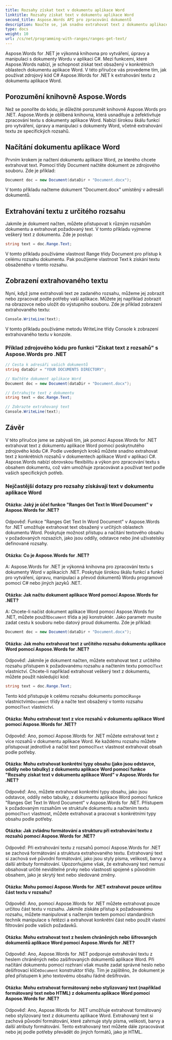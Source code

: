 ```yaml
---
title: Rozsahy získat text v dokumentu aplikace Word
linktitle: Rozsahy získat text v dokumentu aplikace Word
second_title: Aspose.Words API pro zpracování dokumentů
description: Naučte se, jak snadno extrahovat text z dokumentu aplikace Word pomocí Aspose.Words for .NET.
type: docs
weight: 10
url: /cs/net/programming-with-ranges/ranges-get-text/
---
```

Aspose.Words for .NET je výkonná knihovna pro vytváření, úpravy a manipulaci s dokumenty Wordu v aplikaci C#. Mezi funkcemi, které Aspose.Words nabízí, je schopnost získat text obsažený v konkrétních oblastech dokumentu aplikace Word. V této příručce vás provedeme tím, jak používat zdrojový kód C# Aspose.Words for .NET k extrahování textu z dokumentu aplikace Word.

## Porozumění knihovně Aspose.Words

Než se ponoříte do kódu, je důležité porozumět knihovně Aspose.Words pro .NET. Aspose.Words je oblíbená knihovna, která usnadňuje a zefektivňuje zpracování textu s dokumenty aplikace Word. Nabízí širokou škálu funkcí pro vytváření, úpravy a manipulaci s dokumenty Word, včetně extrahování textu ze specifických rozsahů.

## Načítání dokumentu aplikace Word

Prvním krokem je načtení dokumentu aplikace Word, ze kterého chcete extrahovat text. Pomocí třídy Document načtěte dokument ze zdrojového souboru. Zde je příklad:

```csharp
Document doc = new Document(dataDir + "Document.docx");
```

V tomto příkladu načteme dokument "Document.docx" umístěný v adresáři dokumentů.

## Extrahování textu z určitého rozsahu

Jakmile je dokument načten, můžete přistupovat k různým rozsahům dokumentu a extrahovat požadovaný text. V tomto příkladu vyjmeme veškerý text z dokumentu. Zde je postup:

```csharp
string text = doc.Range.Text;
```

V tomto příkladu používáme vlastnost Range třídy Document pro přístup k celému rozsahu dokumentu. Pak použijeme vlastnost Text k získání textu obsaženého v tomto rozsahu.

## Zobrazení extrahovaného textu

Nyní, když jsme extrahovali text ze zadaného rozsahu, můžeme jej zobrazit nebo zpracovat podle potřeby vaší aplikace. Můžete jej například zobrazit na obrazovce nebo uložit do výstupního souboru. Zde je příklad zobrazení extrahovaného textu:

```csharp
Console.WriteLine(text);
```

V tomto příkladu používáme metodu WriteLine třídy Console k zobrazení extrahovaného textu v konzole.

### Příklad zdrojového kódu pro funkci "Získat text z rozsahů" s Aspose.Words pro .NET

```csharp
// Cesta k adresáři vašich dokumentů
string dataDir = "YOUR DOCUMENTS DIRECTORY";

// Načtěte dokument aplikace Word
Document doc = new Document(dataDir + "Document.docx");

// Extrahujte text z dokumentu
string text = doc.Range.Text;

// Zobrazte extrahovaný text
Console.WriteLine(text);
```

## Závěr

V této příručce jsme se zabývali tím, jak pomocí Aspose.Words for .NET extrahovat text z dokumentu aplikace Word pomocí poskytnutého zdrojového kódu C#. Podle uvedených kroků můžete snadno extrahovat text z konkrétních rozsahů v dokumentech aplikace Word v aplikaci C#. Aspose.Words nabízí obrovskou flexibilitu a výkon pro zpracování textu s obsahem dokumentu, což vám umožňuje zpracovávat a používat text podle vašich specifických potřeb.

### Nejčastější dotazy pro rozsahy získávají text v dokumentu aplikace Word

#### Otázka: Jaký je účel funkce "Ranges Get Text In Word Document" v Aspose.Words for .NET?

Odpověď: Funkce "Ranges Get Text In Word Document" v Aspose.Words for .NET umožňuje extrahovat text obsažený v určitých oblastech dokumentu Word. Poskytuje možnost přístupu a načítání textového obsahu v požadovaných rozsazích, jako jsou oddíly, odstavce nebo jiné uživatelsky definované rozsahy.

#### Otázka: Co je Aspose.Words for .NET?

A: Aspose.Words for .NET je výkonná knihovna pro zpracování textu s dokumenty Word v aplikacích .NET. Poskytuje širokou škálu funkcí a funkcí pro vytváření, úpravu, manipulaci a převod dokumentů Wordu programově pomocí C# nebo jiných jazyků .NET.

#### Otázka: Jak načtu dokument aplikace Word pomocí Aspose.Words for .NET?

 A: Chcete-li načíst dokument aplikace Word pomocí Aspose.Words for .NET, můžete použít`Document` třída a její konstruktér. Jako parametr musíte zadat cestu k souboru nebo datový proud dokumentu. Zde je příklad:

```csharp
Document doc = new Document(dataDir + "Document.docx");
```

#### Otázka: Jak mohu extrahovat text z určitého rozsahu dokumentu aplikace Word pomocí Aspose.Words for .NET?

 Odpověď: Jakmile je dokument načten, můžete extrahovat text z určitého rozsahu přístupem k požadovanému rozsahu a načtením textu pomocí`Text` vlastnictví. Chcete-li například extrahovat veškerý text z dokumentu, můžete použít následující kód:

```csharp
string text = doc.Range.Text;
```

 Tento kód přistupuje k celému rozsahu dokumentu pomocí`Range` vlastnictvím`Document` třídy a načte text obsažený v tomto rozsahu pomocí`Text` vlastnictví.

#### Otázka: Mohu extrahovat text z více rozsahů v dokumentu aplikace Word pomocí Aspose.Words for .NET?

 Odpověď: Ano, pomocí Aspose.Words for .NET můžete extrahovat text z více rozsahů v dokumentu aplikace Word. Ke každému rozsahu můžete přistupovat jednotlivě a načíst text pomocí`Text` vlastnost extrahovat obsah podle potřeby.

#### Otázka: Mohu extrahovat konkrétní typy obsahu (jako jsou odstavce, oddíly nebo tabulky) z dokumentu aplikace Word pomocí funkce "Rozsahy získat text v dokumentu aplikace Word" v Aspose.Words for .NET?

 Odpověď: Ano, můžete extrahovat konkrétní typy obsahu, jako jsou odstavce, oddíly nebo tabulky, z dokumentu aplikace Word pomocí funkce "Ranges Get Text In Word Document" v Aspose.Words for .NET. Přístupem k požadovaným rozsahům ve struktuře dokumentu a načtením textu pomocí`Text` vlastnost, můžete extrahovat a pracovat s konkrétními typy obsahu podle potřeby.

#### Otázka: Jak zvládnu formátování a strukturu při extrahování textu z rozsahů pomocí Aspose.Words for .NET?

Odpověď: Při extrahování textu z rozsahů pomocí Aspose.Words for .NET se zachová formátování a struktura extrahovaného textu. Extrahovaný text si zachová své původní formátování, jako jsou styly písma, velikosti, barvy a další atributy formátování. Upozorňujeme však, že extrahovaný text nemusí obsahovat určité neviditelné prvky nebo vlastnosti spojené s původním obsahem, jako je skrytý text nebo sledované změny.

#### Otázka: Mohu pomocí Aspose.Words for .NET extrahovat pouze určitou část textu v rozsahu?

Odpověď: Ano, pomocí Aspose.Words for .NET můžete extrahovat pouze určitou část textu v rozsahu. Jakmile získáte přístup k požadovanému rozsahu, můžete manipulovat s načteným textem pomocí standardních technik manipulace s řetězci a extrahovat konkrétní část nebo použít vlastní filtrování podle vašich požadavků.

#### Otázka: Mohu extrahovat text z heslem chráněných nebo šifrovaných dokumentů aplikace Word pomocí Aspose.Words for .NET?

 Odpověď: Ano, Aspose.Words for .NET podporuje extrahování textu z heslem chráněných nebo zašifrovaných dokumentů aplikace Word. Při načítání dokumentu pomocí rozhraní však musíte zadat správné heslo nebo dešifrovací klíče`Document` konstruktor třídy. Tím je zajištěno, že dokument je před přístupem k jeho textovému obsahu řádně dešifrován.

#### Otázka: Mohu extrahovat formátovaný nebo stylizovaný text (například formátovaný text nebo HTML) z dokumentu aplikace Word pomocí Aspose.Words for .NET?

Odpověď: Ano, Aspose.Words for .NET umožňuje extrahovat formátovaný nebo stylizovaný text z dokumentu aplikace Word. Extrahovaný text si zachová původní formátování, které zahrnuje styly písma, velikosti, barvy a další atributy formátování. Tento extrahovaný text můžete dále zpracovávat nebo jej podle potřeby převádět do jiných formátů, jako je HTML.